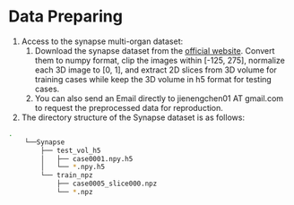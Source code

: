 # Data Preparing

1. Access to the synapse multi-organ dataset:
   1. Download the synapse dataset from the [official website](https://www.synapse.org/#!Synapse:syn3193805/wiki/). Convert them to numpy format, clip the images within [-125, 275], normalize each 3D image to [0, 1], and extract 2D slices from 3D volume for training cases while keep the 3D volume in h5 format for testing cases.
   2.  You can also send an Email directly to jienengchen01 AT gmail.com to request the preprocessed data for reproduction.
2. The directory structure of the Synapse dataset is as follows:

```bash
.
    └──Synapse
        ├── test_vol_h5
        │   ├── case0001.npy.h5
        │   └── *.npy.h5
        └── train_npz
            ├── case0005_slice000.npz
            └── *.npz
```
